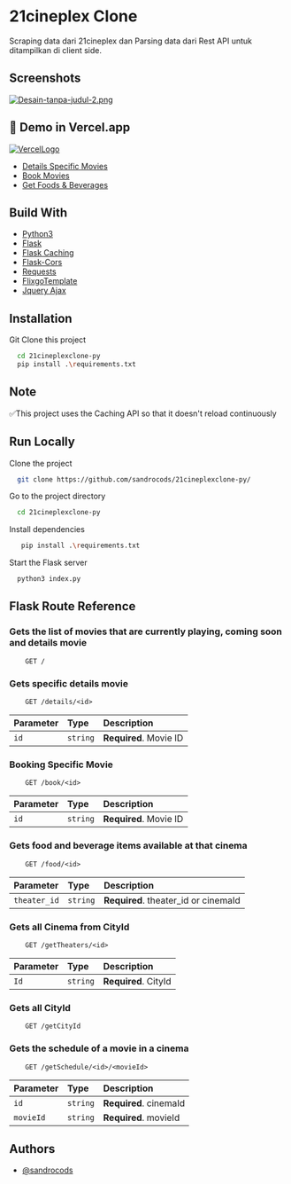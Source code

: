
# 21cineplex Clone

Scraping data dari 21cineplex dan Parsing data dari Rest API untuk ditampilkan di client side.


## Screenshots

[![Desain-tanpa-judul-2.png](https://i.postimg.cc/ryf3CqW8/Desain-tanpa-judul-2.png)](https://postimg.cc/JtBpRVPg)


## 🔗 Demo in Vercel.app
 [![VercelLogo](https://img.shields.io/badge/Vercel-000?style=for-the-badge&logo=vercel&logoColor=white)](https://cinema21-clone.vercel.app/)
- [Details Specific Movies](https://cinema21-clone.vercel.app/details/22DSMM)
- [Book Movies](https://cinema21-clone.vercel.app/book/22DSMM)
- [Get Foods & Beverages](https://cinema21-clone.vercel.app/food/DPRTSM)


## Build With

 - [Python3](https://www.python.org/)
 - [Flask](https://pypi.org/project/Flask/)
 - [Flask Caching](https://pypi.org/project/Flask-Caching/)
 - [Flask-Cors](https://pypi.org/project/Flask-Cors/)
 - [Requests](https://pypi.org/project/requests/)
 - [FlixgoTemplate](https://www.templateshub.net/template/FlixGo-Online-Movies-Template)
 - [Jquery Ajax](https://api.jquery.com/jquery.ajax/)



## Installation

Git Clone this project

```bash
  cd 21cineplexclone-py
  pip install .\requirements.txt
```


## Note

✅This project uses the Caching API so that it doesn't reload continuously


## Run Locally

Clone the project

```bash
  git clone https://github.com/sandrocods/21cineplexclone-py/
```

Go to the project directory

```bash
  cd 21cineplexclone-py
```

Install dependencies

```bash
   pip install .\requirements.txt
```

Start the Flask server

```bash
  python3 index.py
```


## Flask Route Reference

### Gets the list of movies that are currently playing, coming soon and details movie

```http
    GET /
```

### Gets specific details movie

```http
    GET /details/<id>
```
| Parameter | Type     | Description                |
| :-------- | :------- | :------------------------- |
| `id` | `string` | **Required**. Movie ID  |



### Booking Specific Movie

```http
    GET /book/<id>
```

| Parameter | Type     | Description                |
| :-------- | :------- | :------------------------- |
| `id` | `string` | **Required**. Movie ID  |

### Gets food and beverage items available at that cinema

```http
    GET /food/<id>
```
| Parameter | Type     | Description                |
| :-------- | :------- | :------------------------- |
| `theater_id` | `string` | **Required**. theater_id or cinemaId  |


### Gets all Cinema from CityId

```http
    GET /getTheaters/<id>
```
| Parameter | Type     | Description                |
| :-------- | :------- | :------------------------- |
| `Id` | `string` | **Required**. CityId  |


### Gets all CityId

```http
    GET /getCityId
```

### Gets the schedule of a movie in a cinema

```http
    GET /getSchedule/<id>/<movieId>
```
| Parameter | Type     | Description                |
| :-------- | :------- | :------------------------- |
| `id` | `string` | **Required**. cinemaId  |
| `movieId` | `string` | **Required**. movieId  |

## Authors

- [@sandrocods](https://www.github.com/sandrocods)

